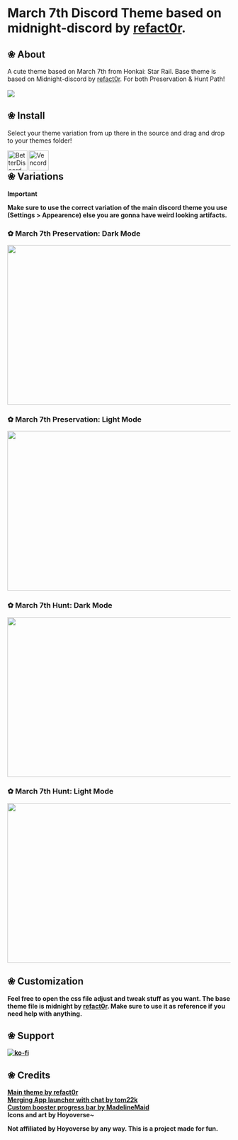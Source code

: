 # March 7th Discord Theme based on midnight-discord by [refact0r](https://github.com/refact0r).

## ❀ About
A cute theme based on March 7th from Honkai: Star Rail. Base theme is based on Midnight-discord by [refact0r](https://github.com/refact0r). For both Preservation & Hunt Path!
<br /> <br />
<img align="center" src="https://raw.githubusercontent.com/kubiikoko/March-7th-Discord-Theme/refs/heads/main/assets/eQuBUmk.png">

## ❀ Install

Select your theme variation from up there in the source and drag and drop to your themes folder! <br />

<img align="left" src="https://i.imgur.com/LPH05EO.png" alt="BetterDiscord" width="45" height="45"> <img align="left" src="https://i.imgur.com/fXYKU5q.png" alt="Vencord" width="45" height="45"> <b><p align="left"> <br />


## ❀ Variations

> [!IMPORTANT]
> Make sure to use the correct variation of the main discord theme you use (Settings > Appearence) else you are gonna have weird looking artifacts.

### ✿ March 7th Preservation: Dark Mode
<img align="center" src="https://raw.githubusercontent.com/kubiikoko/March-7th-Discord-Theme/refs/heads/main/assets/dY3cF3X.png" height="360" width="640">

### ✿ March 7th Preservation: Light Mode
<img align="center" src="https://raw.githubusercontent.com/kubiikoko/March-7th-Discord-Theme/refs/heads/main/assets/dY3cF3X.png" height="360" width="640">

### ✿ March 7th Hunt: Dark Mode
<img align="center" src="https://raw.githubusercontent.com/kubiikoko/March-7th-Discord-Theme/refs/heads/main/assets/ZK2wSKk.png" height="360" width="640">

### ✿ March 7th Hunt: Light Mode
<img align="center" src="https://raw.githubusercontent.com/kubiikoko/March-7th-Discord-Theme/refs/heads/main/assets/to5Pb4m.png" height="360" width="640">

## ❀ Customization
Feel free to open the css file adjust and tweak stuff as you want. The base theme file is midnight by [refact0r](https://github.com/refact0r). Make sure to use it as reference if you need help with anything.

## ❀ Support 
[![ko-fi](https://ko-fi.com/img/githubbutton_sm.svg)](https://ko-fi.com/O5O0120J9T)

## ❀ Credits

[Main theme by refact0r](https://github.com/refact0r) <br />
[Merging App launcher with chat by tom22k](https://raw.githubusercontent.com/tom22k/discord-css/main/Themes/Snippets/MergeAppLauncher.css) <br />
[Custom booster progress bar by MadelineMaid](https://github.com/MadelineMaid) <br />
Icons and art by Hoyoverse~ <br />

Not affiliated by Hoyoverse by any way. This is a project made for fun.
